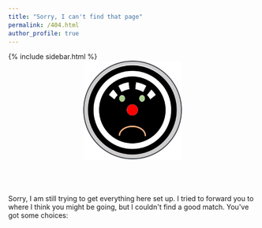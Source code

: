 ```yaml
---
title: "Sorry, I can't find that page"
permalink: /404.html
author_profile: true
---
```


<div id="main" role="main">
  {% include sidebar.html %}
  <center>
  <img src="/assets/images/sorry-1.png" width="200" height="200">
  </center><br><br><br><br>
  Sorry, I am still trying to get everything here set up. I tried to forward you to where I think you might be going, but I couldn't
  find a good match. You've got some choices:<br><br><br><br>
  <div id="sorryMsg"></div>

  <!-- Script needs to be at the bottom, after any content -->
  <script language="JavaScript">
  var forwardingURL=window.location.pathname;
  if (forwardingURL.charAt(forwardingURL.length - 1) != "/") forwardingURL += "/";
  var gonnaFwd = false;
  var newURL = "";
  var baseURL = "";
  var archive = false;
  console.log(forwardingURL);

  // .MD EXTENSION CHECK
  if (forwardingURL.indexOf(".md") > -1)
  {
    gonnaFwd = true;
    newURL = forwardingURL.replace(".md","") + location.hash;
  } else {

    // CSV CHECK
    {% for item in site.data.redirects %}
    var redirectVal = {{ item | jsonify }};
    if (forwardingURL == redirectVal.source)
    {
      console.log("Found via CSV @ ", redirectVal.source, redirectVal.destination);
      gonnaFwd = true;
      newURL = forwardingURL.replace(redirectVal.source,redirectVal.destination);
    }
    {% endfor %}
  } // end of check for .md

  var path = window.location.pathname.replace("#","");
  var phrase = decodeURIComponent(path.replace(/\/+/g, ' ').trim());

  if (gonnaFwd) {
    newURL = baseURL + newURL;
    console.log("Forwarding to: " + newURL);
    window.location.replace(newURL);
    window.location.href = newURL;
    document.write('<meta http-equiv="refresh" content="0; url=' + newURL + '">')
  } else {
    console.log("Showing 404 choices");
    var ghIssueQueryString = "title=404%20at%20" + path + "&body=URL%3A%20" + path;
    var output = new Array();
    output.push("<ul><li><a href='mailto:website-error@apt-get-sudo.com?subject=Website_error&body=?" + ghIssueQueryString + "' class='nomunge'>File a ticket</a></li>");
    output.push("<li><a href='/'>Go back home and try again</a></li></ul>");
    document.getElementById('sorryMsg').innerHTML = output.join("");
  }
  </script>
